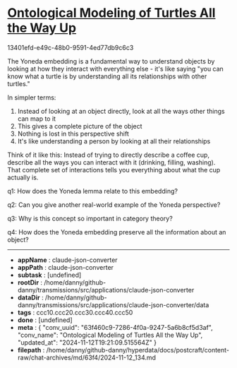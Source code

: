 # [Ontological Modeling of Turtles All the Way Up](https://claude.ai/chat/63f460c9-7286-4f0a-9247-5a6b8cf5d3af)

13401efd-e49c-48b0-9591-4ed77db9c6c3

 The Yoneda embedding is a fundamental way to understand objects by looking at how they interact with everything else - it's like saying "you can know what a turtle is by understanding all its relationships with other turtles."

In simpler terms:
1. Instead of looking at an object directly, look at all the ways other things can map to it
2. This gives a complete picture of the object
3. Nothing is lost in this perspective shift
4. It's like understanding a person by looking at all their relationships

Think of it like this: Instead of trying to directly describe a coffee cup, describe all the ways you can interact with it (drinking, filling, washing). That complete set of interactions tells you everything about what the cup actually is.

q1: How does the Yoneda lemma relate to this embedding?

q2: Can you give another real-world example of the Yoneda perspective?

q3: Why is this concept so important in category theory?

q4: How does the Yoneda embedding preserve all the information about an object?

---

* **appName** : claude-json-converter
* **appPath** : claude-json-converter
* **subtask** : [undefined]
* **rootDir** : /home/danny/github-danny/transmissions/src/applications/claude-json-converter
* **dataDir** : /home/danny/github-danny/transmissions/src/applications/claude-json-converter/data
* **tags** : ccc10.ccc20.ccc30.ccc40.ccc50
* **done** : [undefined]
* **meta** : {
  "conv_uuid": "63f460c9-7286-4f0a-9247-5a6b8cf5d3af",
  "conv_name": "Ontological Modeling of Turtles All the Way Up",
  "updated_at": "2024-11-12T19:21:09.515564Z"
}
* **filepath** : /home/danny/github-danny/hyperdata/docs/postcraft/content-raw/chat-archives/md/63f4/2024-11-12_134.md